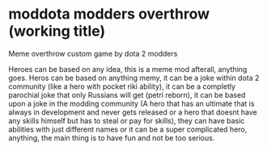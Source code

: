 # moddota modders overthrow (working title)
Meme overthrow custom game by dota 2 modders

Heroes can be based on any idea, this is a meme mod afterall, anything goes. Heros can be based on anything memy, it can be a joke within dota 2 community (like a hero with pocket riki ability), it can be a completly parochial joke that only Russians will get (petri reborn), it can be based upon a joke in the modding community (A hero that has an ultimate that is always in development and never gets released or a hero that doesnt have any skills himself but has to steal or pay for skills), they can have basic abilities with just different names or it can be a super complicated hero, anything, the main thing is to have fun and not be too serious. 




